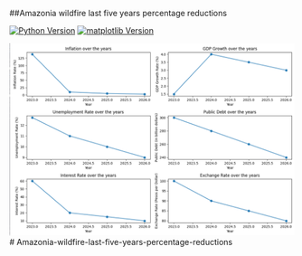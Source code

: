 ##Amazonia wildfire last five years percentage reductions

[![Python Version](https://img.shields.io/badge/Python-3.7%2B-blue.svg)](https://www.python.org/downloads/)
[![matplotlib Version](https://img.shields.io/badge/matplotlib-3.4.3-blue.svg)](https://matplotlib.org/stable/users/installing.html)

<img src="https://raw.githubusercontent.com/Luann8/Python-Argentina-economic-simulation-recovery/main/Captura%20de%20tela%202023-12-06%20200725.png?token=GHSAT0AAAAAACLBRRNSGBKEKGY74URGZJNAZLRACKQ"># Amazonia-wildfire-last-five-years-percentage-reductions
